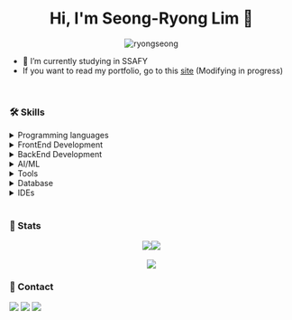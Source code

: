 <h1 align="center">Hi, I'm Seong-Ryong Lim 👋</h1>
<div align="center">
   <img src="https://komarev.com/ghpvc/?username=ryongseong&label=Welcome&color=0e75b6&style=for-the-badge" alt="ryongseong" />
</div>

- 🌱 I’m currently studying in SSAFY  
- If you want to read my portfolio, go to this [site](https://ryongseong.im) (Modifying in progress)
<br />
<!-- <p align="center">
   <img align="center" src="https://github-profile-trophy.vercel.app/?username=ryongseong&title=MultiLanguage,Commits,PullRequest,Repositories,Experience,Followers&theme=monokai&margin-w=15&no-bg=true&no-frame=true" alt="ryongseong" />
</p>
<br /> -->
<h3>🛠️ Skills</h3>
<details>
<summary>Programming languages</summary>
<img src='https://skillicons.dev/icons?i=python,javascript,typescript'/>
</details>
<details>
<summary>FrontEnd Development</summary>
<img src='https://skillicons.dev/icons?i=react,vue,nextjs,svelte,sass,tailwind'/>
</details>
<details>
<summary>BackEnd Development</summary>
<img src='https://skillicons.dev/icons?i=nodejs,express,fastapi,django'/>
</details>
<details>
<summary>AI/ML</summary>
<img src='https://skillicons.dev/icons?i=pytorch,tensorflow,opencv'/>
</details>
<details>
<summary>Tools</summary>
<img src='https://skillicons.dev/icons?i=git,github,gitlab,docker'/>
</details>
<details>
<summary>Database</summary>
<img src='https://skillicons.dev/icons?i=mysql,postgres,mongo,redis,elasticsearch,sqlite'/>
</details>
<details>
<summary>IDEs</summary>
<img src='https://skillicons.dev/icons?i=vscode,idea,webstorm,pycharm'/>
</details>
<br />
<h3>📜 Stats</h3>
<div align='center'>
   <a href="https://github.com/ryongseong/github-stats">
      <img align='center' src="https://github.com/ryongseong/github-stats-transparent/blob/output/generated/overview.svg"/><img align='center' src="https://github.com/ryongseong/github-stats-transparent/blob/output/generated/languages.svg"/>
   </a>
</div>
<br />
<div align='center'>
   <a href="https://velog.io/@ryongseong/posts">
      <img align='center' src="https://velog-readme-stats.vercel.app/api/list?name=ryongseong" />
   </a>
</div>

<h3>💬 Contact</h3>
<div>
   <a href="mailto:ryongseong.dev@gmail.com"><img src="https://skillicons.dev/icons?i=gmail"/></a>
   <a href="https://www.linkedin.com/in/seongryong-lim-962a0330a/"><img src="https://skillicons.dev/icons?i=linkedin"/></a>
   <a href="https://www.instagram.com/ryong._.seong/"><img src="https://skillicons.dev/icons?i=instagram"/></a>
</div>
